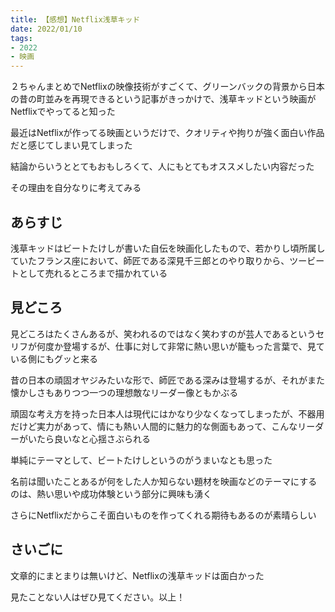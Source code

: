 ```yaml
---
title: 【感想】Netflix浅草キッド
date: 2022/01/10
tags:
- 2022
- 映画
---
```


２ちゃんまとめでNetflixの映像技術がすごくて、グリーンバックの背景から日本の昔の町並みを再現できるという記事がきっかけで、浅草キッドという映画がNetflixでやってると知った

最近はNetflixが作ってる映画というだけで、クオリティや拘りが強く面白い作品だと感じてしまい見てしまった

結論からいうととてもおもしろくて、人にもとてもオススメしたい内容だった

その理由を自分なりに考えてみる

## あらすじ

浅草キッドはビートたけしが書いた自伝を映画化したもので、若かりし頃所属していたフランス座において、師匠である深見千三郎とのやり取りから、ツービートとして売れるところまで描かれている

## 見どころ

見どころはたくさんあるが、笑われるのではなく笑わすのが芸人であるというセリフが何度か登場するが、仕事に対して非常に熱い思いが籠もった言葉で、見ている側にもグッと来る

昔の日本の頑固オヤジみたいな形で、師匠である深みは登場するが、それがまた懐かしさもありつつ一つの理想敵なリーダー像ともかぶる

頑固な考え方を持った日本人は現代にはかなり少なくなってしまったが、不器用だけど実力があって、情にも熱い人間的に魅力的な側面もあって、こんなリーダーがいたら良いなと心揺さぶられる

単純にテーマとして、ビートたけしというのがうまいなとも思った

名前は聞いたことあるが何をした人か知らない題材を映画などのテーマにするのは、熱い思いや成功体験という部分に興味も湧く

さらにNetflixだからこそ面白いものを作ってくれる期待もあるのが素晴らしい

## さいごに

文章的にまとまりは無いけど、Netflixの浅草キッドは面白かった

見たことない人はぜひ見てください。以上！
